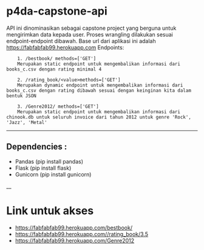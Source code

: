 # p4da-capstone-api
API ini dinominasikan sebagai capstone project yang berguna untuk mengirimkan data kepada user. Proses wrangling dilakukan sesuai endpoint-endpoint dibawah.
Base url dari aplikasi ini adalah https://fabfabfab99.herokuapp.com
Endpoints: 
```
    1. /bestbook/ methods=['GET']
    Merupakan static endpoint untuk mengembalikan informasi dari books_c.csv dengan rating minimal 4  
    
    2. /rating_book/<value>methods=['GET']
    Merupakan dynamic endpoint untuk mengembalikan informasi dari books_c.csv dengan rating dibawah sesuai dengan keinginan kita dalam bentuk JSON
        
    3. /Genre2012/ methods=['GET']
    Merupakan static endpoint untuk mengembalikan informasi dari chinook.db untuk seluruh invoice dari tahun 2012 untuk genre 'Rock', 'Jazz', 'Metal'
```
___
## Dependencies : 
- Pandas    (pip install pandas)
- Flask     (pip install flask)
- Gunicorn  (pip install gunicorn)

__
# Link untuk akses
- https://fabfabfab99.herokuapp.com/bestbook/
- https://fabfabfab99.herokuapp.com//rating_book/3.5
- https://fabfabfab99.herokuapp.com/Genre2012
